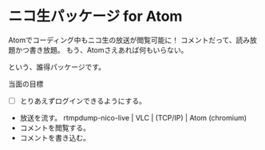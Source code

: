 # ニコ生パッケージ for Atom

Atomでコーディング中もニコ生の放送が閲覧可能に！
コメントだって、読み放題かつ書き放題。
もう、Atomさえあれば何もいらない。

という、誰得パッケージです。

当面の目標

* [ ] とりあえずログインできるようにする。
* 放送を流す。
    rtmpdump-nico-live | VLC | (TCP/IP) | Atom (chromium)
* コメントを閲覧する。
* コメントを書き込む。
